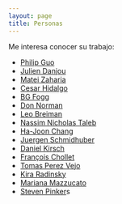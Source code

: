```yaml
---
layout: page
title: Personas
---
```


Me interesa conocer su trabajo:

- [Philip Guo](http://pgbovine.net/)
- [Julien Danjou](https://julien.danjou.info/)
- [Matei Zaharia](https://cs.stanford.edu/people/matei/)
- [Cesar Hidalgo](https://chidalgo.com/)
- [BG Fogg](https://www.bjfogg.com/)
- [Don Norman](https://jnd.org/)
- [Leo Breiman](https://www.stat.berkeley.edu/~breiman/)
- [Nassim Nicholas Taleb](https://www.fooledbyrandomness.com/)
- [Ha-Joon Chang](http://hajoonchang.net/)
- [Juergen Schmidhuber](http://people.idsia.ch/~juergen/)
- [Daniel Kirsch](http://danielkirs.ch/)
- [François Chollet](https://fchollet.com/)
- [Tomas Perez Vejo](https://inah.academia.edu/TomasPerezVejo/Papers)
- [Kira Radinsky ](http://www.kiraradinsky.com/)
- [Mariana Mazzucato](https://marianamazzucato.com/)
- [Steven Pinker](https://stevenpinker.com/)s